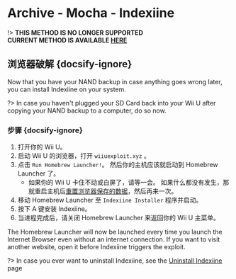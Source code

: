 # Archive - Mocha - Indexiine

!> **THIS METHOD IS NO LONGER SUPPORTED**  
**CURRENT METHOD IS AVAILABLE [HERE](../../../introduction)**

## 浏览器破解 {docsify-ignore}

Now that you have your NAND backup in case anything goes wrong later, you can install Indexiine on your system.

?> In case you haven't plugged your SD Card back into your Wii U after copying your NAND backup to a computer, do so now.


### 步骤 {docsify-ignore}

1. 打开你的 Wii U。
1. 启动 Wii U 的浏览器，打开 `wiiuexploit.xyz` 。
1. 点击 `Run Homebrew Launcher!`。 然后你的主机应该就启动到 Homebrew Launcher 了。
    - 如果你的 Wii U 卡住不动或白屏了，请等一会。 如果什么都没有发生，那就重启主机后[重置浏览器保存的数据](https://en-americas-support.nintendo.com/app/answers/detail/a_id/1507/~/how-to-delete-the-internet-browser-history)，然后再来一次。
1. 移动 Homebrew Launcher 至 `Indexiine Installer` 程序并启动。
1. 按下 A 键安装 Indexiine。
1. 当进程完成后，请关闭 Homebrew Launcher 来返回你的 Wii U 主菜单。

The Homebrew Launcher will now be launched every time you launch the Internet Browser even without an internet connection. If you want to visit another website, open it before Indexiine triggers the exploit.

?> In case you ever want to uninstall Indexiine, see the [Uninstall Indexiine](../../../uninstall-indexiine) page
